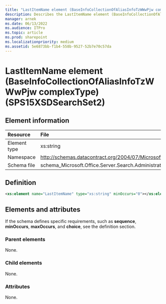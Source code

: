 ```yaml
---
title: "LastItemName element (BaseInfoCollectionOfAliasInfoTzWWwPjw complexType) (SPS15XSDSearchSet2)"
description: Describes the LastItemName element (BaseInfoCollectionOfAliasInfoTzWWwPjw complexType) (SPS15XSDSearchSet2) and provides the element information, a definition, and elements and attributes in SharePoint.
manager: arnek
ms.date: 06/13/2022
ms.audience: ITPro
ms.topic: article
ms.prod: sharepoint
ms.localizationpriority: medium
ms.assetid: 5e6873bb-f1b4-558b-9527-52b7e70c57da
---
```


# LastItemName element (BaseInfoCollectionOfAliasInfoTzWWwPjw complexType) (SPS15XSDSearchSet2)

 
  
## Element information

| Resource | File |
|:-----|:-----|
|Element type <br/> |xs:string  <br/> |
|Namespace <br/> |http://schemas.datacontract.org/2004/07/Microsoft.Office.Server.Search.Administration  <br/> |
|Schema file <br/> |schema_Microsoft.Office.Server.Search.Administration.xsd  <br/> |
   
## Definition

```XML
<xs:element name="LastItemName" type="xs:string" minOccurs="0"></xs:element>

```

## Elements and attributes

If the schema defines specific requirements, such as **sequence**, **minOccurs**, **maxOccurs**, and **choice**, see the definition section. 
  
### Parent elements

None.
  
### Child elements

None.
  
### Attributes

None.
  

